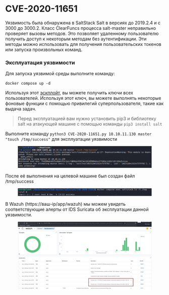 # CVE-2020-11651

Уязвимость была обнаружена в SaltStack Salt  в версиях до 2019.2.4 и  с 3000 до 3000.2. Класс ClearFuncs процесса salt-master неправильно проверяет вызовы методов. Это позволяет удаленному пользователю получить доступ к некоторым методам без аутентификации. Эти методы можно использовать для получения пользовательских токенов или запуска произвольных команд.

### Эксплуатация уязвимости

Для запуска уязвимой среды выполните команду:&#x20;

```
docker compose up -d 
```

Используя этот [эскплойт](https://github.com/dozernz/cve-2020-11651/blob/master/CVE-2020-11651.py), вы можете получить ключи всех пользователей. Используя этот ключ, вы можете выполнять некоторые фоновые функции с помощью привилегий суперпользователя, такие как выдача задач.

> Перед эксплуатацией вам нужно установить pip3 и библиотеку salt на атакующей машине с помощью команды `pip3 install salt`

Выполните команду `python3 CVE-2020-11651.py 10.10.11.130 master "touch /tmp/success"`  для эксплуатации уязвимости

<figure><img src="../../.gitbook/assets/image (1).png" alt=""><figcaption></figcaption></figure>

После её выполнения на целевой машине был создан файл /tmp/success

<figure><img src="../../.gitbook/assets/image (1) (1).png" alt=""><figcaption></figcaption></figure>

В Wazuh (https://ваш-ip/app/wazuh) мы можем увидеть соответствующие алерты от IDS Suricata об эксплуатации данной уязвимости.

<figure><img src="../../.gitbook/assets/image (2).png" alt=""><figcaption></figcaption></figure>

